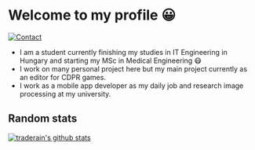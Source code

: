 # Welcome to my profile 😀

[![Contact](https://img.shields.io/badge/Contact-&#128231;-blue.svg)](mailto:hambalko.bence@gmail.com)

- I am a student currently finishing my studies in IT Engineering in Hungary and starting my MSc in Medical Engineering 😷
- I work on many personal project here but my main project currently as an editor for CDPR games.
- I work as a mobile app developer as my daily job and research image processing at my university.
## Random stats

[![traderain's github stats](https://github-readme-stats.vercel.app/api?username=traderain)](https://github.com/anuraghazra/github-readme-stats)
